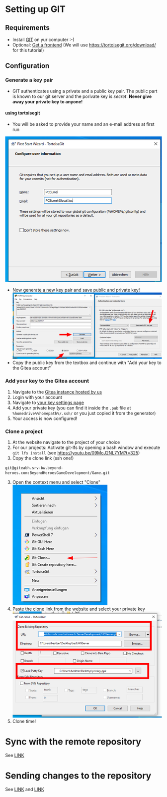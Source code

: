 # Setting up GIT

## Requirements
 - Install <a href="https://git-scm.com/download/win" target="_blank">GIT</a> on yur computer :-)
 - Optional: <a href="https://git-scm.com/downloads/guis" target="_blank">Get a frontend</a> (We will use https://tortoisegit.org/download/ for this tutorial)
 
## Configuration
### Generate a key pair
 - GIT authenticates using a private and a public key pair. The public part is known to our git server and the porivate key is *secret*. **Never give away your private key to anyone!**

#### using tortoisegit
 - You will be asked to provide your name and an e-mail address at first run

![grafik](https://github.com/Beyond-Heroes/howto/blob/main/config.png)
- Now generate a new key pair and save public and private key!
![grafik](https://github.com/Beyond-Heroes/howto/blob/main/Config2.png)
- Copy the public key from the textbox and continue with "Add your key to the Gitea account"

### Add your key to the Gitea account
 1. Navigate to the <a target="_blank" href="https://giteabh.srv-bw.beyond-heroes.com/">Gitea instance hosted by us</a>
 2. Login with your account
 3. Navigate to <a target="_blank" href="https://giteabh.srv-bw.beyond-heroes.com/user/settings/keys">your key settings page</a>
 4. Add your private key (you can find it inside the ```.pub``` file at ```%homedrive%%homepath%/.ssh/``` or you just copied it from the generator)
 5. Your access is now configured!
 
### Clone a project
 1. At the website navigate to the project of your choice
 2. For our projects: Activate git-lfs by opening a bash window and execute ``` git lfs install ``` (see https://youtu.be/09McJ2NL7YM?t=325)
 3. Copy the clone link (ssh one!)
 ```
 git@giteabh.srv-bw.beyond-heroes.com:BeyondHeroesGameDevelopment/Game.git
 ```
 3. Open the context menu and select "Clone"
 ![grafik](https://github.com/Beyond-Heroes/howto/blob/main/clone.png)
 4. Paste the clone link from the website and select your private key
 ![grafik](https://github.com/Beyond-Heroes/howto/blob/main/clone2.png)
 5. Clone time!

# Sync with the remote repository
See <a target="_blank" href="https://tortoisegit.org/docs/tortoisegit/tgit-dug-pull.html">LINK</a>

# Sending changes to the repository
See <a target="_blank" href="https://tortoisegit.org/docs/tortoisegit/tgit-dug-commit.html">LINK</a> and <a target="_blank" href="https://tortoisegit.org/docs/tortoisegit/tgit-dug-push.html">LINK</a>
